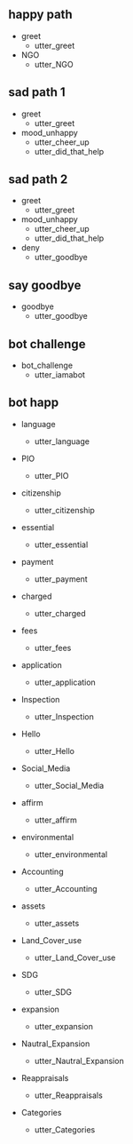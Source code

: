 ## happy path
* greet
  - utter_greet
* NGO
  - utter_NGO

## sad path 1
* greet
  - utter_greet
* mood_unhappy
  - utter_cheer_up
  - utter_did_that_help

## sad path 2
* greet
  - utter_greet
* mood_unhappy
  - utter_cheer_up
  - utter_did_that_help
* deny
  - utter_goodbye

## say goodbye
* goodbye
  - utter_goodbye

## bot challenge
* bot_challenge
  - utter_iamabot
 
## bot happ
* language
  - utter_language
* PIO
  - utter_PIO
* citizenship
  - utter_citizenship
* essential
  - utter_essential
* payment
  - utter_payment
* charged
  - utter_charged
* fees
  - utter_fees
* application
  - utter_application
* Inspection
  - utter_Inspection
* Hello
  - utter_Hello
* Social_Media
  - utter_Social_Media
* affirm
  - utter_affirm
  
* environmental 
  - utter_environmental
  
* Accounting
  - utter_Accounting
  
* assets
  - utter_assets
  
* Land_Cover_use
  - utter_Land_Cover_use
 
* SDG
  - utter_SDG
  
* expansion
  - utter_expansion
  
* Nautral_Expansion 
  - utter_Nautral_Expansion
  
* Reappraisals
  - utter_Reappraisals
  
* Categories
  - utter_Categories
  


  
  



  
  
 
 
  
